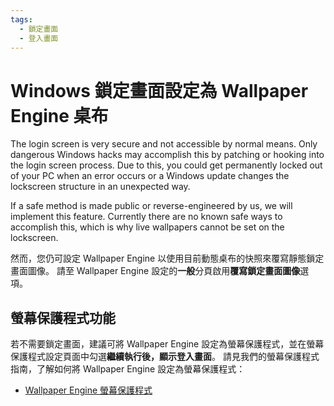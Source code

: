 ```yaml
---
tags:
  - 鎖定畫面
  - 登入畫面
---
```


# Windows 鎖定畫面設定為 Wallpaper Engine 桌布

The login screen is very secure and not accessible by normal means. Only dangerous Windows hacks may accomplish this by patching or hooking into the login screen process. Due to this, you could get permanently locked out of your PC when an error occurs or a Windows update changes the lockscreen structure in an unexpected way.

If a safe method is made public or reverse-engineered by us, we will implement this feature. Currently there are no known safe ways to accomplish this, which is why live wallpapers cannot be set on the lockscreen.

然而，您仍可設定 Wallpaper Engine 以使用目前動態桌布的快照來覆寫靜態鎖定畫面圖像。 請至 Wallpaper Engine 設定的**一般**分頁啟用**覆寫鎖定畫面圖像**選項。

## 螢幕保護程式功能

若不需要鎖定畫面，建議可將 Wallpaper Engine 設定為螢幕保護程式，並在螢幕保護程式設定頁面中勾選**繼續執行後，顯示登入畫面**。 請見我們的螢幕保護程式指南，了解如何將 Wallpaper Engine 設定為螢幕保護程式：

* [Wallpaper Engine 螢幕保護程式](/functionality/screensaver.html)